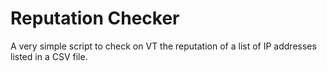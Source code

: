 # Reputation Checker

A very simple script to check on VT the reputation of a list of IP addresses listed in a CSV file.

